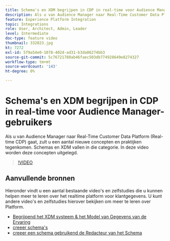```yaml
---
title: Schema's en XDM begrijpen in CDP in real-time voor Audience Manager-gebruikers
description: Als u van Audience Manager naar Real-Time Customer Data Platform (Real-time CDP) gaat, zult u een aantal nieuwe concepten en praktijken tegenkomen. Schemas en XDM vallen in die categorie. In deze video worden deze concepten uitgelegd.
feature: Experience Platform Integration
topic: Integrations
role: User, Architect, Admin, Leader
level: Intermediate
doc-type: feature video
thumbnail: 332023.jpg
kt: 7272
exl-id: 5f9a54e0-1078-402d-ad31-b3da06274bb3
source-git-commit: 5c76721780ab46faec503db774928649e8274327
workflow-type: tm+mt
source-wordcount: '143'
ht-degree: 0%

---
```


# Schema&#39;s en XDM begrijpen in CDP in real-time voor Audience Manager-gebruikers

Als u van Audience Manager naar Real-Time Customer Data Platform (Real-time CDP) gaat, zult u een aantal nieuwe concepten en praktijken tegenkomen. Schemas en XDM vallen in die categorie. In deze video worden deze concepten uitgelegd.

>[!VIDEO](https://video.tv.adobe.com/v/332023/?quality=12&learn=on)

## Aanvullende bronnen

Hieronder vindt u een aantal bestaande video&#39;s en zelfstudies die u kunnen helpen meer te leren over het realtime platform voor klantgegevens. U kunt andere video&#39;s en zelfstudies hierover bekijken om meer te leren over Platform.

* [ Begrijpend het XDM systeem &amp; het Model van Gegevens van de Ervaring ](https://experienceleague.adobe.com/docs/platform-learn/tutorials/schemas/understanding-the-xdm-system-and-experience-data-model.html?lang=nl-NL)
* [ creeer schema&#39;s ](https://experienceleague.adobe.com/docs/platform-learn/tutorials/schemas/create-your-first-schema-with-out-of-the-box-components.html?lang=nl-NL)
* [ creeer een schema gebruikend de Redacteur van het Schema ](https://experienceleague.adobe.com/docs/experience-platform/xdm/tutorials/create-schema-ui.html?lang=nl-NL#getting-started)
